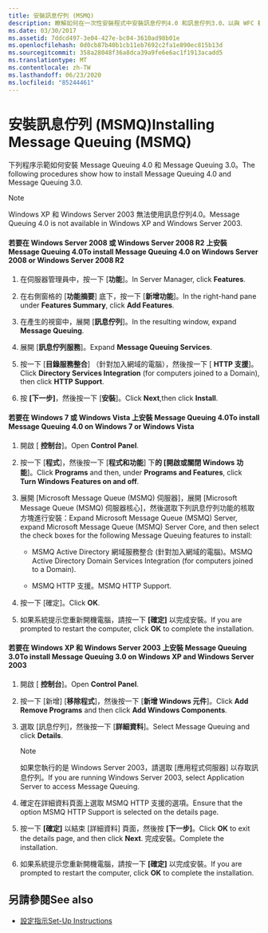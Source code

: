```yaml
---
title: 安裝訊息佇列 (MSMQ)
description: 瞭解如何在一次性安裝程式中安裝訊息佇列4.0 和訊息佇列3.0，以與 WFC 範例搭配使用。
ms.date: 03/30/2017
ms.assetid: 7ddcd497-3e04-427e-bc04-3610ad98b01e
ms.openlocfilehash: 0d0cb87b40b1cb11eb7692c2fa1e890ec815b13d
ms.sourcegitcommit: 358a28048f36a8dca39a9fe6e6ac1f1913acadd5
ms.translationtype: MT
ms.contentlocale: zh-TW
ms.lasthandoff: 06/23/2020
ms.locfileid: "85244461"
---
```

# <a name="installing-message-queuing-msmq"></a><span data-ttu-id="b1828-103">安裝訊息佇列 (MSMQ)</span><span class="sxs-lookup"><span data-stu-id="b1828-103">Installing Message Queuing (MSMQ)</span></span>
<span data-ttu-id="b1828-104">下列程序示範如何安裝 Message Queuing 4.0 和 Message Queuing 3.0。</span><span class="sxs-lookup"><span data-stu-id="b1828-104">The following procedures show how to install Message Queuing 4.0 and Message Queuing 3.0.</span></span>  
  
> [!NOTE]
> <span data-ttu-id="b1828-105">Windows XP 和 Windows Server 2003 無法使用訊息佇列4.0。</span><span class="sxs-lookup"><span data-stu-id="b1828-105">Message Queuing 4.0 is not available in Windows XP and Windows Server 2003.</span></span>  
  
#### <a name="to-install-message-queuing-40-on-windows-server-2008-or-windows-server-2008-r2"></a><span data-ttu-id="b1828-106">若要在 Windows Server 2008 或 Windows Server 2008 R2 上安裝 Message Queuing 4.0</span><span class="sxs-lookup"><span data-stu-id="b1828-106">To install Message Queuing 4.0 on Windows Server 2008 or Windows Server 2008 R2</span></span>  
  
1. <span data-ttu-id="b1828-107">在伺服器管理員中，按一下 [**功能**]。</span><span class="sxs-lookup"><span data-stu-id="b1828-107">In Server Manager, click **Features**.</span></span>  
  
2. <span data-ttu-id="b1828-108">在右側窗格的 [**功能摘要**] 底下，按一下 [**新增功能**]。</span><span class="sxs-lookup"><span data-stu-id="b1828-108">In the right-hand pane under **Features Summary**, click **Add Features**.</span></span>  
  
3. <span data-ttu-id="b1828-109">在產生的視窗中，展開 [**訊息佇列**]。</span><span class="sxs-lookup"><span data-stu-id="b1828-109">In the resulting window, expand **Message Queuing**.</span></span>  
  
4. <span data-ttu-id="b1828-110">展開 [**訊息佇列服務**]。</span><span class="sxs-lookup"><span data-stu-id="b1828-110">Expand **Message Queuing Services**.</span></span>  
  
5. <span data-ttu-id="b1828-111">按一下 [**目錄服務整合**] （針對加入網域的電腦），然後按一下 [ **HTTP 支援**]。</span><span class="sxs-lookup"><span data-stu-id="b1828-111">Click **Directory Services Integration** (for computers joined to a Domain), then click **HTTP Support**.</span></span>  
  
6. <span data-ttu-id="b1828-112">按 **[下一步]**，然後按一下 [**安裝**]。</span><span class="sxs-lookup"><span data-stu-id="b1828-112">Click **Next**,then click **Install**.</span></span>  
  
#### <a name="to-install-message-queuing-40-on-windows-7-or-windows-vista"></a><span data-ttu-id="b1828-113">若要在 Windows 7 或 Windows Vista 上安裝 Message Queuing 4.0</span><span class="sxs-lookup"><span data-stu-id="b1828-113">To install Message Queuing 4.0 on Windows 7 or Windows Vista</span></span>  
  
1. <span data-ttu-id="b1828-114">開啟 [ **控制台**]。</span><span class="sxs-lookup"><span data-stu-id="b1828-114">Open **Control Panel**.</span></span>  
  
2. <span data-ttu-id="b1828-115">按一下 [**程式**]，然後按一下 [**程式和功能**] 下**的 [開啟或關閉 Windows 功能**]。</span><span class="sxs-lookup"><span data-stu-id="b1828-115">Click **Programs** and then, under **Programs and Features**, click **Turn Windows Features on and off**.</span></span>  
  
3. <span data-ttu-id="b1828-116">展開 [Microsoft Message Queue (MSMQ) 伺服器]，展開 [Microsoft Message Queue (MSMQ) 伺服器核心]，然後選取下列訊息佇列功能的核取方塊進行安裝：</span><span class="sxs-lookup"><span data-stu-id="b1828-116">Expand Microsoft Message Queue (MSMQ) Server, expand Microsoft Message Queue (MSMQ) Server Core, and then select the check boxes for the following Message Queuing features to install:</span></span>  
  
    - <span data-ttu-id="b1828-117">MSMQ Active Directory 網域服務整合 (針對加入網域的電腦)。</span><span class="sxs-lookup"><span data-stu-id="b1828-117">MSMQ Active Directory Domain Services Integration (for computers joined to a Domain).</span></span>  
  
    - <span data-ttu-id="b1828-118">MSMQ HTTP 支援。</span><span class="sxs-lookup"><span data-stu-id="b1828-118">MSMQ HTTP Support.</span></span>  
  
4. <span data-ttu-id="b1828-119">按一下 [確定]。</span><span class="sxs-lookup"><span data-stu-id="b1828-119">Click **OK**.</span></span>  
  
5. <span data-ttu-id="b1828-120">如果系統提示您重新開機電腦，請按一下 **[確定]** 以完成安裝。</span><span class="sxs-lookup"><span data-stu-id="b1828-120">If you are prompted to restart the computer, click **OK** to complete the installation.</span></span>  
  
#### <a name="to-install-message-queuing-30-on-windows-xp-and-windows-server-2003"></a><span data-ttu-id="b1828-121">若要在 Windows XP 和 Windows Server 2003 上安裝 Message Queuing 3.0</span><span class="sxs-lookup"><span data-stu-id="b1828-121">To install Message Queuing 3.0 on Windows XP and Windows Server 2003</span></span>  
  
1. <span data-ttu-id="b1828-122">開啟 [ **控制台**]。</span><span class="sxs-lookup"><span data-stu-id="b1828-122">Open **Control Panel**.</span></span>  
  
2. <span data-ttu-id="b1828-123">按一下 [新增] [**移除程式**]，然後按一下 [**新增 Windows 元件**]。</span><span class="sxs-lookup"><span data-stu-id="b1828-123">Click **Add Remove Programs** and then click **Add Windows Components**.</span></span>  
  
3. <span data-ttu-id="b1828-124">選取 [訊息佇列]，然後按一下 [**詳細資料**]。</span><span class="sxs-lookup"><span data-stu-id="b1828-124">Select Message Queuing and click **Details**.</span></span>  
  
    > [!NOTE]
    > <span data-ttu-id="b1828-125">如果您執行的是 Windows Server 2003，請選取 [應用程式伺服器] 以存取訊息佇列。</span><span class="sxs-lookup"><span data-stu-id="b1828-125">If you are running Windows Server 2003, select Application Server to access Message Queuing.</span></span>  
  
4. <span data-ttu-id="b1828-126">確定在詳細資料頁面上選取 MSMQ HTTP 支援的選項。</span><span class="sxs-lookup"><span data-stu-id="b1828-126">Ensure that the option MSMQ HTTP Support is selected on the details page.</span></span>  
  
5. <span data-ttu-id="b1828-127">按一下 **[確定]** 以結束 [詳細資料] 頁面，然後按 **[下一步]**。</span><span class="sxs-lookup"><span data-stu-id="b1828-127">Click **OK** to exit the details page, and then click **Next**.</span></span> <span data-ttu-id="b1828-128">完成安裝。</span><span class="sxs-lookup"><span data-stu-id="b1828-128">Complete the installation.</span></span>  
  
6. <span data-ttu-id="b1828-129">如果系統提示您重新開機電腦，請按一下 **[確定]** 以完成安裝。</span><span class="sxs-lookup"><span data-stu-id="b1828-129">If you are prompted to restart the computer, click **OK** to complete the installation.</span></span>  
  
## <a name="see-also"></a><span data-ttu-id="b1828-130">另請參閱</span><span class="sxs-lookup"><span data-stu-id="b1828-130">See also</span></span>

- [<span data-ttu-id="b1828-131">設定指示</span><span class="sxs-lookup"><span data-stu-id="b1828-131">Set-Up Instructions</span></span>](set-up-instructions.md)
